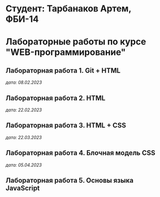 # Студент: Тарбанаков Артем, ФБИ-14

# Лабораторные работы по курсе "WEB-программирование"

## Лабораторная работа 1. Git + HTML

*дата: 08.02.2023*

## Лабораторная работа 2. HTML

*дата: 22.02.2023*

## Лабораторная работа 3. HTML + CSS

*дата: 22.03.2023*

## Лабораторная работа 4. Блочная модель CSS

*дата: 05.04.2023*
 
## Лабораторная работа 5. Основы языка JavaScript 


 
